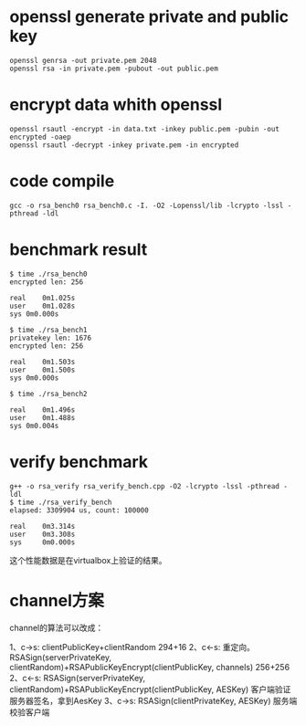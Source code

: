 # openssl generate private and public key

```
openssl genrsa -out private.pem 2048
openssl rsa -in private.pem -pubout -out public.pem
```

# encrypt data whith openssl

```
openssl rsautl -encrypt -in data.txt -inkey public.pem -pubin -out encrypted -oaep
openssl rsautl -decrypt -inkey private.pem -in encrypted
```

# code compile

```
gcc -o rsa_bench0 rsa_bench0.c -I. -O2 -Lopenssl/lib -lcrypto -lssl -pthread -ldl
```

# benchmark result

```
$ time ./rsa_bench0 
encrypted len: 256

real	0m1.025s
user	0m1.028s
sys	0m0.000s

$ time ./rsa_bench1
privatekey len: 1676
encrypted len: 256

real	0m1.503s
user	0m1.500s
sys	0m0.000s

$ time ./rsa_bench2

real	0m1.496s
user	0m1.488s
sys	0m0.004s
```

# verify benchmark

```
g++ -o rsa_verify rsa_verify_bench.cpp -O2 -lcrypto -lssl -pthread -ldl
$ time ./rsa_verify_bench
elapsed: 3309904 us, count: 100000

real   	0m3.314s
user   	0m3.308s
sys    	0m0.000s
```
这个性能数据是在virtualbox上验证的结果。

# channel方案

channel的算法可以改成：

1、c->s: clientPublicKey+clientRandom 294+16
2、c<-s: 重定向。RSASign(serverPrivateKey, clientRandom)+RSAPublicKeyEncrypt(clientPublicKey, channels) 256+256
2、c<-s: RSASign(serverPrivateKey, clientRandom)+RSAPublicKeyEncrypt(clientPublicKey, AESKey) 客户端验证服务器签名，拿到AesKey
3、c->s: RSASign(clientPrivateKey, AESKey) 服务端校验客户端